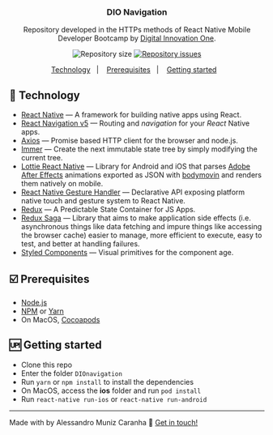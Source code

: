 <h3 align="center">
	DIO Navigation
</h3>
<p align="center">
Repository developed in the HTTPs methods of React Native Mobile Developer Bootcamp by <a href="https://digitalinnovation.one/">Digital Innovation One</a>.
</p>
<p align="center">
  <img alt="Repository size" src="https://img.shields.io/github/repo-size/Alessandro1979-itac/DIOnavigation.svg">
  </a>
  <a href="https://github.com/Alessandro1979-itac/DIOnavigation/issues">
    <img alt="Repository issues" src="https://img.shields.io/github/issues/Alessandro1979-itac/DIOnavigation.svg">
  </a>
</p>

<p align="center">
<a href="#rocket-technology">Technology</a>&nbsp;&nbsp;&nbsp;|&nbsp;&nbsp;&nbsp;
  <a href="#ballot_box_with_check-prerequisites">Prerequisites</a>&nbsp;&nbsp;&nbsp;|&nbsp;&nbsp;&nbsp;
    <a href="#up-getting-started">Getting started</a>&nbsp;&nbsp;&nbsp;
</p>

## [](#technology):rocket: Technology
-  <a href="https://reactnative.dev/">React Native</a> — A framework for building native apps using React.
-  <a href="https://reactnavigation.org/">React Navigation v5</a> — Routing and  _navigation_  for your  _React_  Native apps.
-  <a href="https://github.com/axios/axios">Axios</a> — Promise based HTTP client for the browser and node.js.
-  <a href="https://github.com/immerjs/immer">Immer</a> — Create the next immutable state tree by simply modifying the current tree.
-  <a href="https://github.com/react-native-community/lottie-react-native">Lottie React Native</a> — Library for Android and iOS that parses [Adobe After Effects](http://www.adobe.com/products/aftereffects.html) animations exported as JSON with [bodymovin](https://github.com/bodymovin/bodymovin) and renders them natively on mobile.
-  <a href="https://github.com/software-mansion/react-native-gesture-handler">React Native Gesture Handler</a> — Declarative API exposing platform native touch and gesture system to React Native.
-  <a href="https://redux.js.org/">Redux</a> — A Predictable State Container for JS Apps.
-  <a href="https://redux-saga.js.org/">Redux Saga</a> — Library that aims to make application side effects (i.e. asynchronous things like data fetching and impure things like accessing the browser cache) easier to manage, more efficient to execute, easy to test, and better at handling failures.
-  <a href="https://styled-components.com/">Styled Components</a> — Visual primitives for the component age.

## [](#prerequisites):ballot_box_with_check: Prerequisites
-   [Node.js](https://nodejs.org/en/)
-   [NPM](https://www.npmjs.com/) or [Yarn](https://yarnpkg.com/pt-BR/docs/install)
- On MacOS, [Cocoapods](https://cocoapods.org/)

## [](#getting-started):up: Getting started

-   Clone this repo
-  Enter the folder `DIOnavigation`
-  Run `yarn` or `npm install` to install the dependencies
-  On MacOS, access the <b>ios</b> folder and run `pod install`
-  Run `react-native run-ios` or `react-native run-android`

----------

Made with by Alessandro Muniz Caranha  👋  [Get in touch!](https://www.linkedin.com/in/alessandro-muniz-caranha/)
